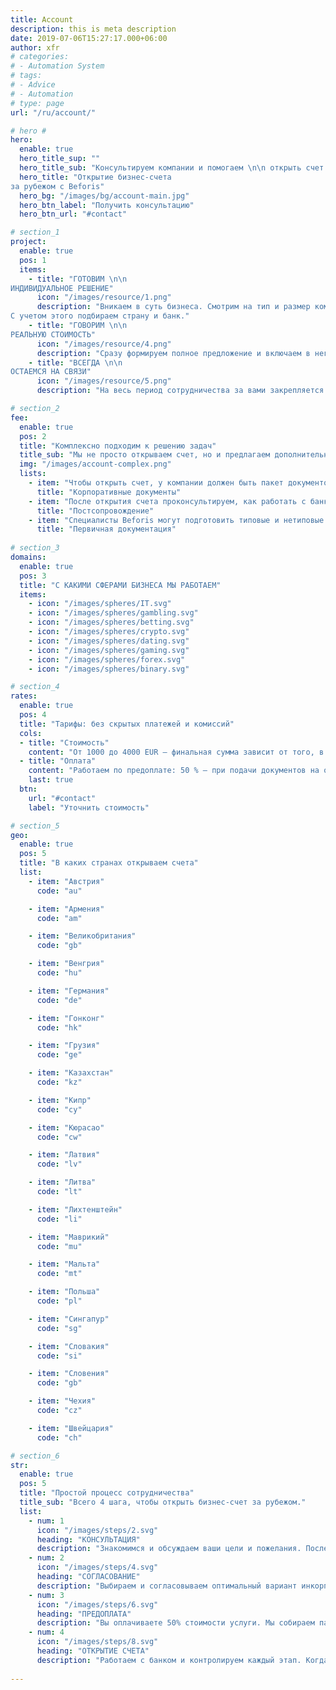 ```yaml
---
title: Account
description: this is meta description
date: 2019-07-06T15:27:17.000+06:00
author: xfr
# categories:
# - Automation System
# tags:
# - Advice
# - Automation
# type: page
url: "/ru/account/"

# hero #
hero: 
  enable: true
  hero_title_sup: ""
  hero_title_sub: "Консультируем компании и помогаем \n\n открыть счет в иностранном банке или EMI"
  hero_title: "Открытие бизнес-счета
за рубежом с Beforis"
  hero_bg: "/images/bg/account-main.jpg"
  hero_btn_label: "Получить консультацию"
  hero_btn_url: "#contact"

# section_1
project:
  enable: true
  pos: 1
  items: 
    - title: "ГОТОВИМ \n\n
ИНДИВИДУАЛЬНОЕ РЕШЕНИЕ"
      icon: "/images/resource/1.png"
      description: "Вникаем в суть бизнеса. Смотрим на тип и размер компании, географию работы и контрагентов.
С учетом этого подбираем страну и банк."
    - title: "ГОВОРИМ \n\n
РЕАЛЬНУЮ СТОИМОСТЬ"
      icon: "/images/resource/4.png"
      description: "Сразу формируем полное предложение и включаем в него все необходимые сервисы и услуги. Так наши клиенты сразу понимают объем работ и финальную стоимость."
    - title: "ВСЕГДА \n\n
ОСТАЕМСЯ НА СВЯЗИ"
      icon: "/images/resource/5.png"
      description: "На весь период сотрудничества за вами закрепляется персональный менеджер, чтобы вы оперативно получали информацию и знали, к кому обратиться за помощью."

# section_2
fee:   
  enable: true
  pos: 2
  title: "Комплексно подходим к решению задач"
  title_sub: "Мы не просто открываем счет, но и предлагаем дополнительные сервисы, чтобы компания комфортно работала за рубежом."
  img: "/images/account-complex.png"
  lists:
    - item: "Чтобы открыть счет, у компании должен быть пакет документов, например, сертификат о регистрации, устав, сертификат соответствия. Если чего-то не хватает, или документ просрочен, мы поможем это исправить."
      title: "Корпоративные документы"
    - item: "После открытия счета проконсультируем, как работать с банком и проводить платежные операции в выбранной юрисдикции."
      title: "Постсопровождение"
    - item: "Специалисты Beforis могут подготовить типовые и нетиповые договоры; проверить договор от ваших партнеров и подсказать, как избежать рисков."
      title: "Первичная документация"
  
# section_3
domains:
  enable: true
  pos: 3
  title: "С КАКИМИ СФЕРАМИ БИЗНЕСА МЫ РАБОТАЕМ"
  items:
    - icon: "/images/spheres/IT.svg" 
    - icon: "/images/spheres/gambling.svg" 
    - icon: "/images/spheres/betting.svg" 
    - icon: "/images/spheres/crypto.svg" 
    - icon: "/images/spheres/dating.svg" 
    - icon: "/images/spheres/gaming.svg" 
    - icon: "/images/spheres/forex.svg" 
    - icon: "/images/spheres/binary.svg" 

# section_4
rates:
  enable: true
  pos: 4
  title: "Тарифы: без скрытых платежей и комиссий"
  cols:
  - title: "Стоимость"
    content: "От 1000 до 4000 EUR — финальная сумма зависит от того, в какой стране вы хотите открыть счет."
  - title: "Оплата"
    content: "Работаем по предоплате: 50 % — при подачи документов на открытие счета, остальная сумма — после получения реквизитов счета."
    last: true
  btn:
    url: "#contact"
    label: "Уточнить стоимость"

# section_5
geo:
  enable: true
  pos: 5
  title: "В каких странах открываем счета"
  list:
    - item: "Австрия"
      code: "au"

    - item: "Армения"
      code: "am"

    - item: "Великобритания"
      code: "gb"

    - item: "Венгрия"
      code: "hu"

    - item: "Германия"
      code: "de"

    - item: "Гонконг"
      code: "hk"

    - item: "Грузия"
      code: "ge"

    - item: "Казахстан"
      code: "kz"

    - item: "Кипр"
      code: "cy"

    - item: "Кюрасао"
      code: "cw"

    - item: "Латвия"
      code: "lv"

    - item: "Литва"
      code: "lt"

    - item: "Лихтенштейн"
      code: "li"

    - item: "Маврикий"
      code: "mu"

    - item: "Мальта"
      code: "mt"

    - item: "Польша"
      code: "pl"

    - item: "Сингапур"
      code: "sg"

    - item: "Словакия"
      code: "si"

    - item: "Словения"
      code: "gb"

    - item: "Чехия"
      code: "cz"

    - item: "Швейцария"
      code: "ch"

# section_6
str:
  enable: true
  pos: 5
  title: "Простой процесс сотрудничества"
  title_sub: "Всего 4 шага, чтобы открыть бизнес-счет за рубежом."
  list:
    - num: 1
      icon: "/images/steps/2.svg"
      heading: "КОНСУЛЬТАЦИЯ"
      description: "Знакомимся и обсуждаем ваши цели и пожелания. После этого менеджер формирует несколько предложений." 
    - num: 2
      icon: "/images/steps/4.svg"
      heading: "СОГЛАСОВАНИЕ"
      description: "Выбираем и согласовываем оптимальный вариант инкорпорации. Условия закрепляем в договоре."
    - num: 3
      icon: "/images/steps/6.svg"
      heading: "ПРЕДОПЛАТА"
      description: "Вы оплачиваете 50% стоимости услуги. Мы собираем пакет документов и запускаем процесс открытия счета."
    - num: 4
      icon: "/images/steps/8.svg"
      heading: "ОТКРЫТИЕ СЧЕТА"
      description: "Работаем с банком и контролируем каждый этап. Когда все готово — передаем вам реквизиты и доступы к счету, а вы оплачиваете оставшиеся 50%."
      
---
```

